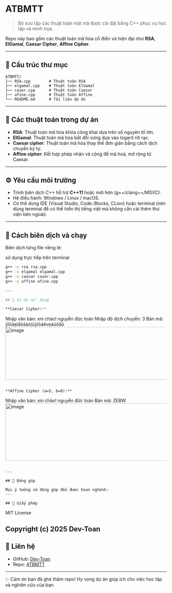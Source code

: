 # ATBMTT

> Bộ sưu tập các thuật toán mật mã được cài đặt bằng C++ phục vụ học tập và minh họa.

Repo này bao gồm các thuật toán mã hóa cổ điển và hiện đại như **RSA**, **ElGamal**, **Caesar Cipher**, **Affine Cipher**.

---

## 📂 Cấu trúc thư mục

```
ATBMTT/
├── RSA.cpp        # Thuật toán RSA
├── elgamal.cpp    # Thuật toán ElGamal
├── caser.cpp      # Thuật toán Caesar
├── afine.cpp      # Thuật toán Affine
└── README.md      # Tài liệu dự án
```

---

## 🚀 Các thuật toán trong dự án

* **RSA**: Thuật toán mã hóa khóa công khai dựa trên số nguyên tố lớn.
* **ElGamal**: Thuật toán mã hóa bất đối xứng dựa vào logarit rời rạc.
* **Caesar cipher**: Thuật toán mã hóa thay thế đơn giản bằng cách dịch chuyển ký tự.
* **Affine cipher**: Kết hợp phép nhân và cộng để mã hoá, mở rộng từ Caesar.

---

## ⚙️ Yêu cầu môi trường

* Trình biên dịch C++ hỗ trợ **C++11** hoặc mới hơn (g++/clang++/MSVC).
* Hệ điều hành: Windows / Linux / macOS.
* Có thể dùng IDE (Visual Studio, Code::Blocks, CLion) hoặc terminal (nên dùng terminal để có thể hiển thị tiếng việt mà không cần cài thêm thư viện bên ngoài).

---

## 🔨 Cách biên dịch và chạy

Biên dịch từng file riêng lẻ:

sử dụng trực tiếp trên terminal
```bash
g++ -o rsa rsa.cpp
g++ -o elgamal elgamal.cpp 
g++ -o caesar caser.cpp 
g++ -o affine afine.cpp 

---

## 📝 Ví dụ sử dụng

**Caesar Cipher:**

```
Nhập văn bản: xin chào! nguyễn đức toàn
Nhập độ dịch chuyển: 3
Bản mã:  ỷĩỏảẹỉắõảảỏịũỹíỏảẽvẹảủõắỏ
<img width="730" height="165" alt="image" src="https://github.com/user-attachments/assets/607c515c-6e3e-446d-b865-574c135ebc74" />

```

**Affine Cipher (a=5, b=8):**

```
Nhập văn bản: xin chào! nguyễn đức toàn
Bản mã: ZEBW
<img width="888" height="179" alt="image" src="https://github.com/user-attachments/assets/10acb396-c86b-47e2-b82a-85de4454e022" />

```

---

## 🤝 Đóng góp

Mọi ý tưởng và đóng góp đều được hoan nghênh:
---

## 📜 Giấy phép
```
MIT License

Copyright (c) 2025 Dev-Toan
---

## 📧 Liên hệ

* GitHub: [Dev-Toan](https://github.com/Dev-Toan)
* Repo: [ATBMTT](https://github.com/Dev-Toan/ATBMTT)

---

✨ Cảm ơn bạn đã ghé thăm repo! Hy vọng dự án giúp ích cho việc học tập và nghiên cứu của bạn.
